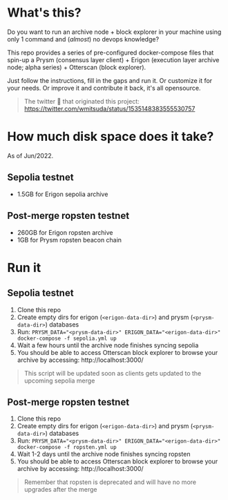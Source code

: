 # What's this?

Do you want to run an archive node + block explorer in your machine using only 1 command and (_almost_) no devops knowledge?

This repo provides a series of pre-configured docker-compose files that spin-up a Prysm (consensus layer client) + Erigon (execution layer archive node; alpha series) + Otterscan (block explorer).

Just follow the instructions, fill in the gaps and run it. Or customize it for your needs. Or improve it and contribute it back, it's all opensource.

> The twitter 🧵 that originated this project: https://twitter.com/wmitsuda/status/1535148383555530757

# How much disk space does it take?

As of Jun/2022.

## Sepolia testnet

- 1.5GB for Erigon sepolia archive

## Post-merge ropsten testnet

- 260GB for Erigon ropsten archive
- 1GB for Prysm ropsten beacon chain

# Run it

## Sepolia testnet

1. Clone this repo
2. Create empty dirs for erigon (`<erigon-data-dir>`) and prysm (`<prysm-data-dir>`) databases
3. Run: `PRYSM_DATA="<prysm-data-dir>" ERIGON_DATA="<erigon-data-dir>" docker-compose -f sepolia.yml up`
4. Wait a few hours until the archive node finishes syncing sepolia
5. You should be able to access Otterscan block explorer to browse your archive by accessing: http://localhost:3000/

> This script will be updated soon as clients gets updated to the upcoming sepolia merge

## Post-merge ropsten testnet

1. Clone this repo
2. Create empty dirs for erigon (`<erigon-data-dir>`) and prysm (`<prysm-data-dir>`) databases
3. Run: `PRYSM_DATA="<prysm-data-dir>" ERIGON_DATA="<erigon-data-dir>" docker-compose -f ropsten.yml up`
4. Wait 1-2 days until the archive node finishes syncing ropsten
5. You should be able to access Otterscan block explorer to browse your archive by accessing: http://localhost:3000/

> Remember that ropsten is deprecated and will have no more upgrades after the merge
